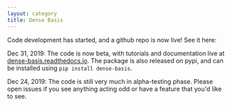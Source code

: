```yaml
---
layout: category
title: Dense Basis
---
```


Code development has started, and a github repo is now live! See it here:

<div class="github-card" data-github="kartheikiyer/dense_basis" data-width="400" data-height="150" data-theme="default"></div>
<script src="//cdn.jsdelivr.net/github-cards/latest/widget.js"></script>

Dec 31, 2019: The code is now beta, with tutorials and documentation live at [dense-basis.readthedocs.io](https://dense-basis.readthedocs.io/en/latest/). The package is also released on pypi, and can be installed using `pip install dense-basis`.

Dec 24, 2019: The code is still very much in alpha-testing phase. Please open issues if you see anything acting odd or have a feature that you'd like to see.
